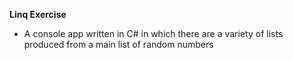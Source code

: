 **Linq Exercise**
- A console app written in C# in which there are a variety of lists produced from a main list of random numbers
